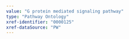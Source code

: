 ```yaml
---
value: "G protein mediated signaling pathway"
type: "Pathway Ontology"
xref-identifier: "0000125"
xref-dataSource: "PW"
---
```

